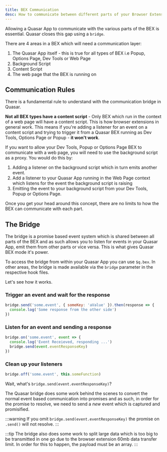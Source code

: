 ```yaml
---
title: BEX Communication
desc: How to communicate between different parts of your Browser Extension (BEX) in Quasar.
---
```

Allowing a Quasar App to communicate with the various parts of the BEX is essential. Quasar closes this gap using a `bridge`.

There are 4 areas in a BEX which will need a communication layer:

1. The Quasar App itself - this is true for all types of BEX i.e Popup, Options Page, Dev Tools or Web Page
2. Background Script
3. Content Script
4. The web page that the BEX is running on

## Communication Rules

There is a fundamental rule to understand with the communication bridge in Quasar.

**Not all BEX types have a content script** - Only BEX which run in the context of a web page will have a content script. This is how browser extensions in general work. This means if you're adding a listener for an event on a content script and trying to trigger it from a Quasar BEX running as Dev Tools, Options Page or Popup - **it won't work**.

If you want to allow your Dev Tools, Popup or Options Page BEX to communicate with a web page, you will need to use the background script as a proxy. You would do this by:

1. Adding a listener on the background script which in turn emits another event.
2. Add a listener to your Quasar App running in the Web Page context which listens for the event the background script is
raising
2. Emitting the event to your background script from your Dev Tools, Popup or Options Page.

Once you get your head around this concept, there are no limits to how the BEX can communicate with each part.

## The Bridge

The bridge is a promise based event system which is shared between all parts of the BEX and as such allows you to listen for events in your Quasar App, emit them from other parts or vice versa. This is what gives Quasar BEX mode it's power.

To access the bridge from within your Quasar App you can use `$q.bex`. In other areas, the bridge is made available via the `bridge` parameter in the respective hook files.

Let's see how it works.

### Trigger an event and wait for the response

```js
bridge.send('some.event', { someKey: 'aValue' }).then(response => {
  console.log('Some response from the other side')
})
```

### Listen for an event and sending a response

```js
bridge.on('some.event', event => {
  console.log('Event Receieved, responding ...')
  bridge.send(event.eventResponseKey)
})
```

### Clean up your listeners

```js
bridge.off('some.event', this.someFunction)
```

Wait, what's `bridge.send(event.eventResponseKey)`?

The Quasar bridge does some work behind the scenes to convert the normal event based communication into promises and as such, in order for the promise to resolve, we need to send a *new* event which is captured and promisified.

:::warning
If you omit `bridge.send(event.eventResponseKey)` the promise on `.send()` will not resolve.
:::

:::tip
The bridge also does some work to split large data which is too big to be transmitted in one go due to the browser extension 60mb data transfer limit. In order for this to happen, the payload must be an array.
:::

